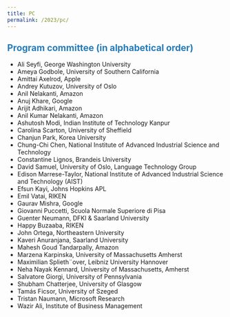 ```yaml
---
title: PC
permalink: /2023/pc/
---
```


## <span style="color:#267CB9"> Program committee (in alphabetical order) </span>
  
* Ali Seyfi, George Washington University
* Ameya Godbole, University of Southern California 
* Amittai Axelrod, Apple
* Andrey Kutuzov, University of Oslo
* Anil Nelakanti, Amazon
* Anuj Khare, Google
* Arijit Adhikari, Amazon
* Anil Kumar Nelakanti, Amazon
* Ashutosh  Modi, Indian Institute of Technology Kanpur
* Carolina  Scarton, University of Sheffield 
* Chanjun Park, Korea University
* Chung-Chi Chen, National Institute of Advanced Industrial Science and Technology
* Constantine Lignos, Brandeis University
* David Samuel, University of Oslo, Language Technology Group
* Edison Marrese-Taylor, National Institute of Advanced Industrial Science and Technology (AIST)
* Efsun Kayi, Johns Hopkins APL
* Emil Vatai, RIKEN
* Gaurav Mishra, Google
* Giovanni Puccetti, Scuola Normale Superiore di Pisa
* Guenter Neumann, DFKI & Saarland University
* Happy Buzaaba, RIKEN
* John Ortega, Northeastern University
* Kaveri Anuranjana, Saarland University
* Mahesh Goud Tandarpally, Amazon
* Marzena Karpinska, University of Massachusetts Amherst
* Maximilian Splieth¨over, Leibniz University Hannover
* Neha Nayak Kennard, University of Massachusetts, Amherst
* Salvatore Giorgi, University of Pennsylvania
* Shubham Chatterjee, University of Glasgow
* Tamás Ficsor, University of Szeged
* Tristan Naumann, Microsoft Research
* Wazir Ali, Institute of Business Management
